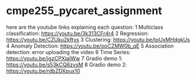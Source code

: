 # cmpe255_pycaret_assignment
here are the youtube links explaining each question:
1 Multiclass classification: https://youtu.be/3k313CFr4r4
2 Regression: https://youtu.be/CZUku2kftys
3 Clustering: https://youtu.be/toUxMHdgkUs
4 Anomaly Detection: https://youtu.be/ooCZMW0b_qE
5 Association detection: error uploading the video
6 Time Series: https://youtu.be/jgzCPXiaIWw
7 Gradio demo 1: https://youtu.be/s53kCQ6zvsM
8 Gradio demo 2: https://youtu.be/rdbZDXpux10
